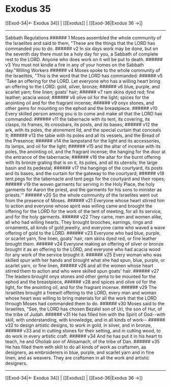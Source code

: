# Exodus 35

[[Exod-34|← Exodus 34]] | [[Exodus]] | [[Exod-36|Exodus 36 →]]
***

Sabbath Regulations ###### 1 Moses assembled the whole community of the Israelites and said to them, "These are the things that the LORD has commanded you to do. ###### v2 In six days work may be done, but on the seventh day there must be a holy day for you, a Sabbath of complete rest to the LORD. Anyone who does work on it will be put to death. ###### v3 You must not kindle a fire in any of your homes on the Sabbath day."Willing Workers ###### v4 Moses spoke to the whole community of the Israelites, "This is the word that the LORD has commanded: ###### v5 'Take an offering for the LORD. Let everyone who has a willing heart bring an offering to the LORD: gold, silver, bronze; ###### v6 blue, purple, and scarlet yarn; fine linen; goats' hair; ###### v7 ram skins dyed red; fine leather; acacia wood; ###### v8 olive oil for the light; spices for the anointing oil and for the fragrant incense; ###### v9 onyx stones, and other gems for mounting on the ephod and the breastpiece. ###### v10 Every skilled person among you is to come and make all that the LORD has commanded: ###### v11 the tabernacle with its tent, its covering, its clasps, its frames, its crossbars, its posts, and its bases; ###### v12 the ark, with its poles, the atonement lid, and the special curtain that conceals it; ###### v13 the table with its poles and all its vessels, and the Bread of the Presence; ###### v14 the lampstand for the light and its accessories, its lamps, and oil for the light; ###### v15 and the altar of incense with its poles, the anointing oil, and the fragrant incense; the hanging for the door at the entrance of the tabernacle; ###### v16 the altar for the burnt offering with its bronze grating that is on it, its poles, and all its utensils; the large basin and its pedestal; ###### v17 the hangings of the courtyard, its posts and its bases, and the curtain for the gateway to the courtyard; ###### v18 tent pegs for the tabernacle and tent pegs for the courtyard and their ropes; ###### v19 the woven garments for serving in the Holy Place, the holy garments for Aaron the priest, and the garments for his sons to minister as priests.'" ###### v20 So the whole community of the Israelites went out from the presence of Moses. ###### v21 Everyone whose heart stirred him to action and everyone whose spirit was willing came and brought the offering for the LORD for the work of the tent of meeting, for all its service, and for the holy garments. ###### v22 They came, men and women alike, all who had willing hearts. They brought brooches, earrings, rings and ornaments, all kinds of gold jewelry, and everyone came who waved a wave offering of gold to the LORD. ###### v23 Everyone who had blue, purple, or scarlet yarn, fine linen, goats' hair, ram skins dyed red, or fine leather brought them. ###### v24 Everyone making an offering of silver or bronze brought it as an offering to the LORD, and everyone who had acacia wood for any work of the service brought it. ###### v25 Every woman who was skilled spun with her hands and brought what she had spun, blue, purple, or scarlet yarn, or fine linen, ###### v26 and all the women whose heart stirred them to action and who were skilled spun goats' hair. ###### v27 The leaders brought onyx stones and other gems to be mounted for the ephod and the breastpiece, ###### v28 and spices and olive oil for the light, for the anointing oil, and for the fragrant incense. ###### v29 The Israelites brought a freewill offering to the LORD, every man and woman whose heart was willing to bring materials for all the work that the LORD through Moses had commanded them to do. ###### v30 Moses said to the Israelites, "See, the LORD has chosen Bezalel son of Uri, the son of Hur, of the tribe of Judah. ###### v31 He has filled him with the Spirit of God--with skill, with understanding, with knowledge, and in all kinds of work-- ###### v32 to design artistic designs, to work in gold, in silver, and in bronze, ###### v33 and in cutting stones for their setting, and in cutting wood, to do work in every artistic craft. ###### v34 And he has put it in his heart to teach, he and Oholiab son of Ahisamach, of the tribe of Dan. ###### v35 He has filled them with skill to do all kinds of work as craftsmen, as designers, as embroiderers in blue, purple, and scarlet yarn and in fine linen, and as weavers. They are craftsmen in all the work and artistic designers.

***
[[Exod-34|← Exodus 34]] | [[Exodus]] | [[Exod-36|Exodus 36 →]]

